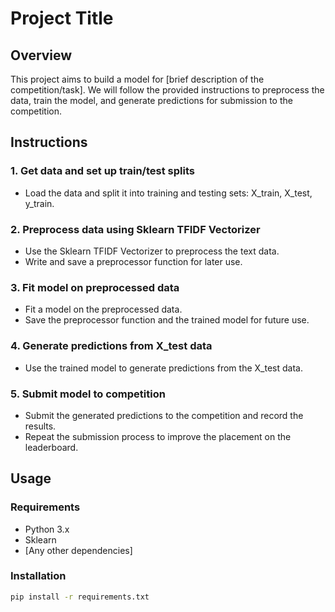 # Project Title

## Overview

This project aims to build a model for [brief description of the competition/task]. We will follow the provided instructions to preprocess the data, train the model, and generate predictions for submission to the competition.

## Instructions

### 1. Get data and set up train/test splits
- Load the data and split it into training and testing sets: X_train, X_test, y_train.

### 2. Preprocess data using Sklearn TFIDF Vectorizer
- Use the Sklearn TFIDF Vectorizer to preprocess the text data.
- Write and save a preprocessor function for later use.

### 3. Fit model on preprocessed data
- Fit a model on the preprocessed data.
- Save the preprocessor function and the trained model for future use.

### 4. Generate predictions from X_test data
- Use the trained model to generate predictions from the X_test data.

### 5. Submit model to competition
- Submit the generated predictions to the competition and record the results.
- Repeat the submission process to improve the placement on the leaderboard.

## Usage

### Requirements
- Python 3.x
- Sklearn
- [Any other dependencies]

### Installation
```bash
pip install -r requirements.txt
